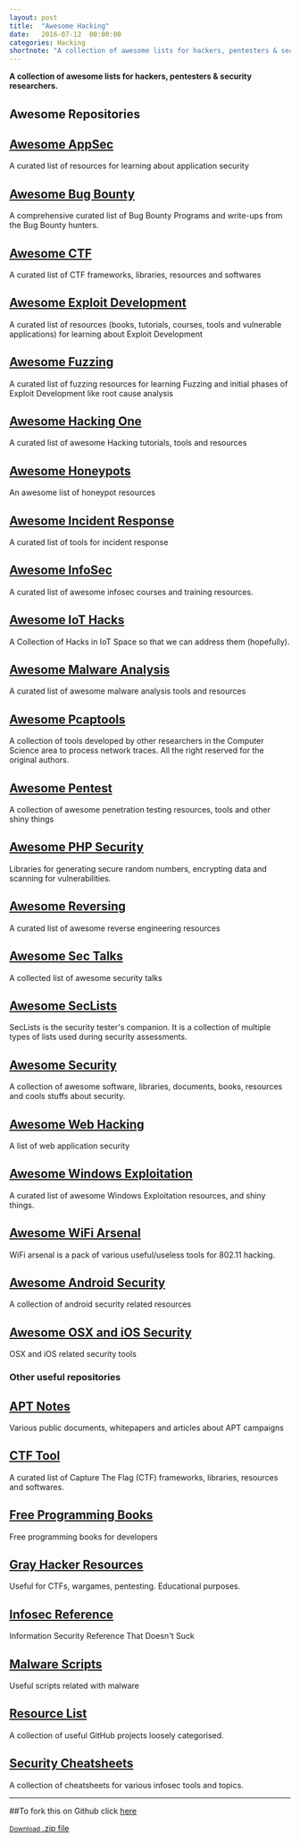 ```yaml
---
layout: post
title:  "Awesome Hacking"
date:   2016-07-12  00:00:00
categories: Hacking
shortnote: "A collection of awesome lists for hackers, pentesters & security researchers."
---
```


**A collection of awesome lists for hackers, pentesters & security researchers.**

## Awesome Repositories

## [Awesome AppSec](https://github.com/paragonie/awesome-appsec)
A curated list of resources for learning about application security

## [Awesome Bug Bounty](https://github.com/djadmin/awesome-bug-bounty)
A comprehensive curated list of Bug Bounty Programs and write-ups from the Bug Bounty hunters.

## [Awesome CTF](https://github.com/apsdehal/awesome-ctf)
A curated list of CTF frameworks, libraries, resources and softwares

## [Awesome Exploit Development](https://github.com/FabioBaroni/awesome-exploit-development)
A curated list of resources (books, tutorials, courses, tools and vulnerable applications) for learning about Exploit Development

## [Awesome Fuzzing](https://github.com/secfigo/Awesome-Fuzzing)
A curated list of fuzzing resources for learning Fuzzing and initial phases of Exploit Development like root cause analysis

## [Awesome Hacking One](https://github.com/carpedm20/awesome-hacking)
A curated list of awesome Hacking tutorials, tools and resources

## [Awesome Honeypots](https://github.com/paralax/awesome-honeypots)
An awesome list of honeypot resources

## [Awesome Incident Response](https://github.com/meirwah/awesome-incident-response)
A curated list of tools for incident response

## [Awesome InfoSec](https://github.com/onlurking/awesome-infosec)
A curated list of awesome infosec courses and training resources.

## [Awesome IoT Hacks](https://github.com/nebgnahz/awesome-iot-hacks)
A Collection of Hacks in IoT Space so that we can address them (hopefully).

## [Awesome Malware Analysis](https://github.com/rshipp/awesome-malware-analysis)
A curated list of awesome malware analysis tools and resources

## [Awesome Pcaptools](https://github.com/caesar0301/awesome-pcaptools)
A collection of tools developed by other researchers in the Computer Science area to process network traces. All the right reserved for the original authors.

## [Awesome Pentest](https://github.com/enaqx/awesome-pentest)
A collection of awesome penetration testing resources, tools and other shiny things

## [Awesome PHP Security](https://github.com/ziadoz/awesome-php#security)
Libraries for generating secure random numbers, encrypting data and scanning for vulnerabilities.

## [Awesome Reversing](https://github.com/tylerhalfpop/awesome-reversing)
A curated list of awesome reverse engineering resources

## [Awesome Sec Talks](https://github.com/PaulSec/awesome-sec-talks)
A collected list of awesome security talks

## [Awesome SecLists](https://github.com/danielmiessler/SecLists)
SecLists is the security tester's companion. It is a collection of multiple types of lists used during security assessments.

## [Awesome Security](https://github.com/sbilly/awesome-security)
A collection of awesome software, libraries, documents, books, resources and cools stuffs about security.

## [Awesome Web Hacking](https://github.com/infoslack/awesome-web-hacking)
A list of web application security

## [Awesome Windows Exploitation](https://github.com/enddo/awesome-windows-exploitation)
A curated list of awesome Windows Exploitation resources, and shiny things.

## [Awesome WiFi Arsenal](https://github.com/0x90/wifi-arsenal)
WiFi arsenal is a pack of various useful/useless tools for 802.11 hacking.

## [Awesome Android Security](https://github.com/ashishb/android-security-awesome)
A collection of android security related resources

## [Awesome OSX and iOS Security](https://github.com/ashishb/osx-and-ios-security-awesome)
OSX and iOS related security tools

### Other useful repositories

## [APT Notes](https://github.com/kbandla/APTnotes)
Various public documents, whitepapers and articles about APT campaigns

## [CTF Tool](https://github.com/SandySekharan/CTF-tool)
A curated list of Capture The Flag (CTF) frameworks, libraries, resources and softwares.

## [Free Programming Books](https://github.com/vhf/free-programming-books)
Free programming books for developers

## [Gray Hacker Resources](https://github.com/bt3gl/My-Gray-Hacker-Resources)
Useful for CTFs, wargames, pentesting. Educational purposes.

## [Infosec Reference](https://github.com/rmusser01/Infosec_Reference)
Information Security Reference That Doesn't Suck

## [Malware Scripts](https://github.com/seifreed/malware-scripts)
Useful scripts related with malware

## [Resource List](https://github.com/FuzzySecurity/Resource-List)
A collection of useful GitHub projects loosely categorised.

## [Security Cheatsheets](https://github.com/andrewjkerr/security-cheatsheets)
A collection of cheatsheets for various infosec tools and topics.

----
##To fork this on Github click [here](https://github.com/Hack-with-Github/Awesome-Hacking)


<footer>
<a href="https://github.com/Hack-with-Github/Awesome-Hacking/archive/master.zip" target="_blank" class="button">
<small>Download</small>
.zip file
</a>
</footer>
